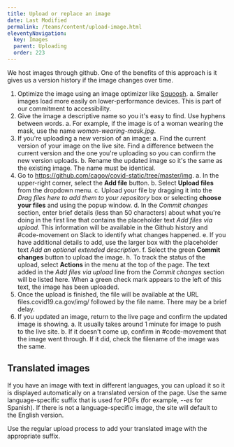 ```yaml
---
title: Upload or replace an image
date: Last Modified 
permalink: /teams/content/upload-image.html
eleventyNavigation:
  key: Images
  parent: Uploading
  order: 223
---
```


We host images through github. One of the benefits of this approach is it gives us a version history if the image changes over time.

1. Optimize the image using an image optimizer like [Squoosh](https://squoosh.app/).
  a. Smaller images load more easily on lower-performance devices. This is part of our commitment to accessibility.
3. Give the image a descriptive name so you it's easy to find. Use hyphens between words.
  a. For example, if the image is of a woman wearing the mask, use the name _woman-wearing-mask.jpg_.
3. If you're uploading a new version of an image:
  a. Find the current version of your image on the live site. Find a difference between the current version and the one you're uploading so you can confirm the new version uploads.
  b. Rename the updated image so it's the same as the existing image. The name must be identical.
4. Go to https://github.com/cagov/covid-static/tree/master/img.
  a. In the upper-right corner, select the **Add file** button.
  b. Select **Upload files** from the dropdown menu.
  c. Upload your file by dragging it into the _Drag files here to add them to your repository_ box or selecting **choose your files** and using the popup window. 
  d. In the _Commit changes_ section, enter brief details (less than 50 characters) about what you're doing in the first line that contains the placeholder text _Add files via upload_. This information will be available in the Github history and #code-movement on Slack to identify what changes happened. 
  e. If you have additional details to add, use the larger box with the placeholder text _Add an optional extended description_.
  f. Select the green **Commit changes** button to upload the image.
  h. To track the status of the upload, select **Actions** in the menu at the top of the page. The text added in the _Add files via upload_ line from the _Commit changes_ section will be listed here. When a green check mark appears to the left of this text, the image has been uploaded.
5. Once the upload is finished, the file will be available at the URL files.covid19.ca.gov/img/ followed by the file name. There may be a brief delay.
6. If you updated an image, return to the live page and confirm the updated image is showing.
  a. It usually takes around 1 minute for image to push to the live site.
  b. If it doesn't come up, confirm in #code-movement that the image went through. If it did, check the filename of the image was the same.

## Translated images

If you have an image with text in different languages, you can upload it so it is displayed automatically on a translated version of the page. Use the same language-specific suffix that is used for PDFs (for example, _--es_ for Spanish). If there is not a language-specific image, the site will default to the English version.

Use the regular upload process to add your translated image with the appropriate suffix.
